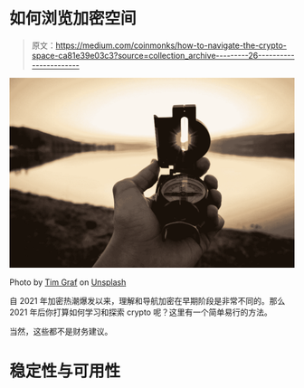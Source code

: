 # 如何浏览加密空间

> 原文：<https://medium.com/coinmonks/how-to-navigate-the-crypto-space-ca81e39e03c3?source=collection_archive---------26----------------------->

![](img/7ce6ae741f30c9b31c62306507c611c7.png)

Photo by [Tim Graf](https://unsplash.com/es/@timgraf99?utm_source=medium&utm_medium=referral) on [Unsplash](https://unsplash.com?utm_source=medium&utm_medium=referral)

自 2021 年加密热潮爆发以来，理解和导航加密在早期阶段是非常不同的。那么 2021 年后你打算如何学习和探索 crypto 呢？这里有一个简单易行的方法。

当然，这些都不是财务建议。

# 稳定性与可用性
